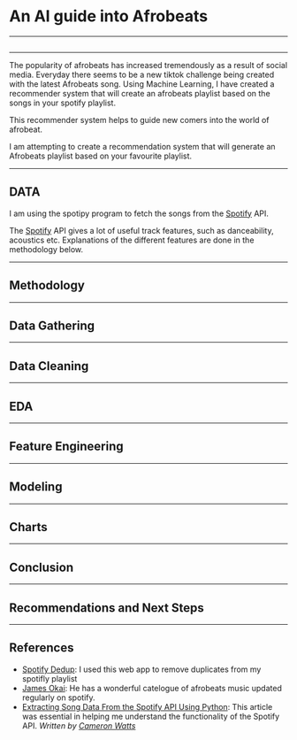 # An AI guide into Afrobeats

---
<img src="" style=" margin: 0px; width: 100px height: 100px">

---

The popularity of afrobeats has increased tremendously as a result of social media. Everyday there seems to be a new tiktok challenge being created with the latest Afrobeats song.
Using Machine Learning, I have created a recommender system that will create an afrobeats playlist based on the songs in your spotify playlist.

This recommender system helps to guide new comers into the world of afrobeat.

I am attempting to create a recommendation system that will generate an Afrobeats playlist based on your favourite playlist.

---
## DATA

I am using the spotipy program to fetch the songs from the [Spotify](https://developer.spotify.com/documentation/web-api/quick-start/) API.

The [Spotify](https://developer.spotify.com/documentation/web-api/quick-start/) API gives a lot of useful track features, such as danceability, acoustics etc. Explanations of the different features are done in the methodology below.


---
## Methodology

---
## Data Gathering

---
## Data Cleaning

---
## EDA

---
## Feature Engineering


---
## Modeling


---
## Charts

---
## Conclusion



---
## Recommendations and Next Steps

---
## References

- [Spotify Dedup](https://spotify-dedup.com/): I used this web app to remove duplicates from my spotifly playlist
- [James Okai](https://open.spotify.com/user/21rd54k5ww3pisr36mqx27duq): He has a wonderful catelogue of afrobeats music updated regularly on spotify. 
- [Extracting Song Data From the Spotify API Using Python](https://towardsdatascience.com/extracting-song-data-from-the-spotify-api-using-python-b1e79388d50): This article was essential in helping me understand the functionality of the Spotify API. *Written by [Cameron Watts](https://cameronwwatts.medium.com/)*